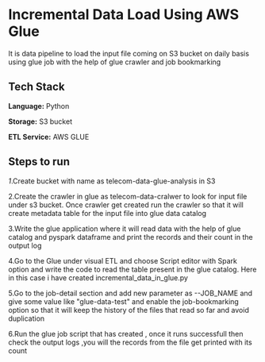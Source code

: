 # Incremental Data Load Using AWS Glue

It is data pipeline to load the input file coming on S3 bucket on daily basis using glue job with the help of glue crawler and job bookmarking

## Tech Stack

**Language:** Python

**Storage:**  S3 bucket

**ETL Service:** AWS GLUE

## Steps to run 

*1*.Create bucket with name as telecom-data-glue-analysis in S3

2.Create the crawler in glue as telecom-data-cralwer to look for input file under s3 bucket. Once crawler get created run the crawler
so that it will create metadata table for the input file into glue data catalog

3.Write the glue application where it will read data with the help of glue catalog and pyspark dataframe and print the records and their count in the output log

4.Go to the Glue under visual ETL and choose Script editor with Spark option and write the code to read the table present in the glue catalog.
Here in this case i have created incremental_data_in_glue.py 

5.Go to the job-detail section and add new parameter as --JOB_NAME and give some value like "glue-data-test" and enable the job-bookmarking option so that it will keep the
history of the files that read so far and avoid duplication

6.Run the glue job script that has created , once it runs successfull then check the output logs ,you will the records from the file get printed with its count

